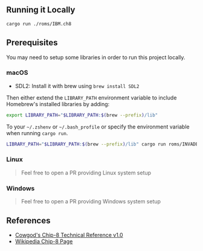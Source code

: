 ## Running it Locally

```bash
cargo run ./roms/IBM.ch8
```

## Prerequisites

You may need to setup some libraries in order to run this project locally.

### macOS

- SDL2: Install it with brew using `brew install SDL2`

Then either extend the `LIBRARY_PATH` environment variable to include
Homebrew's installed libraries by adding:

```bash
export LIBRARY_PATH="$LIBRARY_PATH:$(brew --prefix)/lib"
```

To your `~/.zshenv` or `~/.bash_profile` or specify the environment variable
when running `cargo run`.

```bash
LIBRARY_PATH="$LIBRARY_PATH:$(brew --prefix)/lib" cargo run roms/INVADERS
```

### Linux

> Feel free to open a PR providing Linux system setup

### Windows

> Feel free to open a PR providing Windows system setup

## References

- [Cowgod's Chip-8 Technical Reference v1.0](http://devernay.free.fr/hacks/chip8/C8TECH10.HTM#0.0)
- [Wikipedia Chip-8 Page](https://en.wikipedia.org/wiki/CHIP-8)
